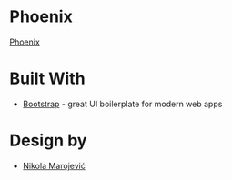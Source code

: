 # Phoenix 

[Phoenix](https://phoenix-web.vercel.app/)

# Built With
* [Bootstrap](https://getbootstrap.com/) - great UI boilerplate for modern web apps

# Design by
* [Nikola Marojević](https://www.behance.net/gallery/106748251/Phoenix)
